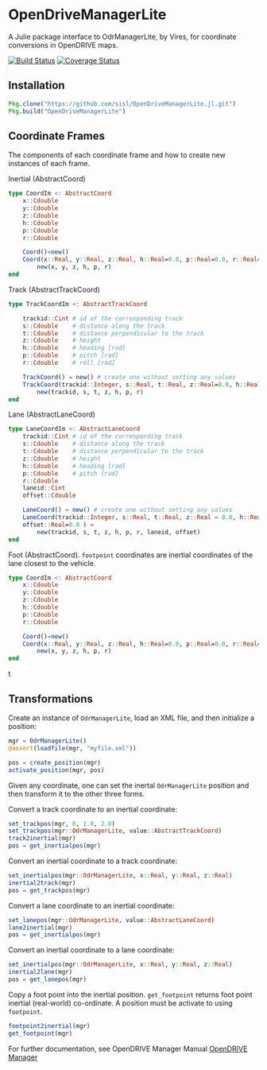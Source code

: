 # OpenDriveManagerLite

A Julie package interface to OdrManagerLite, by Vires, for coordinate conversions in OpenDRIVE maps.

[![Build Status](https://travis-ci.org/sisl/OpenDriveManagerLite.jl.svg?branch=master)](https://travis-ci.org/sisl/OpenDriveManagerLite.jl)
[![Coverage Status](https://coveralls.io/repos/sisl/OpenDriveManagerLite.jl/badge.svg?branch=master&service=github)](https://coveralls.io/github/sisl/OpenDriveManagerLite.jl?branch=master)

## Installation
```julia
Pkg.clone("https://github.com/sisl/OpenDriveManagerLite.jl.git")
Pkg.build("OpenDriveManagerLite")
```

## Coordinate Frames
The components of each coordinate frame and how to create new instances of each frame. 

Inertial (AbstractCoord)
```Julia
type CoordIm <: AbstractCoord
    x::Cdouble
    y::Cdouble
    z::Cdouble
    h::Cdouble
    p::Cdouble
    r::Cdouble

    Coord()=new()
    Coord(x::Real, y::Real, z::Real, h::Real=0.0, p::Real=0.0, r::Real=0.0) =
        new(x, y, z, h, p, r)
end
```
Track (AbstractTrackCoord)
```Julia
type TrackCoordIm <: AbstractTrackCoord

    trackid::Cint # id of the corresponding track
    s::Cdouble    # distance along the track
    t::Cdouble    # distance perpendicular to the track
    z::Cdouble    # height
    h::Cdouble    # heading [rad]
    p::Cdouble    # pitch [rad]
    r::Cdouble    # roll [rad]

    TrackCoord() = new() # create one without setting any values
    TrackCoord(trackid::Integer, s::Real, t::Real, z::Real=0.0, h::Real=0.0, p::Real=0.0, r::Real=0.0) =
        new(trackid, s, t, z, h, p, r)
end
```
Lane (AbstractLaneCoord)
```Julia
type LaneCoordIm <: AbstractLaneCoord
    trackid::Cint # id of the corresponding track
    s::Cdouble    # distance along the track
    t::Cdouble    # distance perpendicular to the track
    z::Cdouble    # height
    h::Cdouble    # heading [rad]
    p::Cdouble    # pitch [rad]
    r::Cdouble 
    laneid::Cint
    offset::Cdouble

    LaneCoord() = new() # create one without setting any values
    LaneCoord(trackid::Integer, s::Real, t::Real, z::Real = 0.0, h::Real=0.0, p::Real=0.0, r::Real=0.0, laneid::Real=1,       
    offset::Real=0.0 ) =
        new(trackid, s, t, z, h, p, r, laneid, offset)
end
```
Foot (AbstractCoord). `footpoint` coordinates are inertial coordinates of the lane closest to the vehicle. 
```Julia
type CoordIm <: AbstractCoord
    x::Cdouble
    y::Cdouble
    z::Cdouble
    h::Cdouble
    p::Cdouble
    r::Cdouble

    Coord()=new()
    Coord(x::Real, y::Real, z::Real, h::Real=0.0, p::Real=0.0, r::Real=0.0) =
        new(x, y, z, h, p, r)
end
```
t
## Transformations 

Create an instance of `OdrManagerLite`, load an XML file, and then initialize a position:

```julia
mgr = OdrManagerLite()
@assert(loadfile(mgr, "myfile.xml"))

pos = create_position(mgr)
activate_position(mgr, pos)
```

Given any coordinate, one can set the inertal `OdrManagerLite` position and then transform it to the other three forms.

Convert a track coordinate to an inertial coordinate:
```julia
set_trackpos(mgr, 0, 1.0, 2.0)
set_trackpos(mgr::OdrManagerLite, value::AbstractTrackCoord)
track2inertial(mgr)
pos = get_inertialpos(mgr)
```

Convert an inertial coordinate to a track coordinate:
```julia
set_inertialpos(mgr::OdrManagerLite, x::Real, y::Real, z::Real)
inertial2track(mgr)
pos = get_trackpos(mgr)
```

Convert a lane coordinate to an inertial coordinate:
```julia
set_lanepos(mgr::OdrManagerLite, value::AbstractLaneCoord)
lane2inertial(mgr)
pos = get_inertialpos(mgr)
```

Convert an inertial coordinate to a lane coordinate:
```julia
set_inertialpos(mgr::OdrManagerLite, x::Real, y::Real, z::Real)
inertial2lane(mgr)
pos = get_lanepos(mgr)
```

Copy a foot point into the inertial position. `get_footpoint` returns foot point inertial (real-world) co-ordinate. A position must be activate to using `footpoint`.
```julia
footpoint2inertial(mgr)
get_footpoint(mgr)
```

For further documentation, see OpenDRIVE Manager Manual
[OpenDRIVE Manager](http://www.vires.com/docs/OdrMgrUserManualRevI.pdf)



